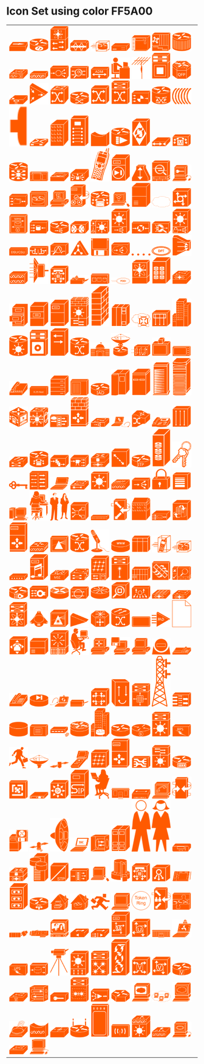 # Icon Set using color FF5A00

<table><tr><td>
<img src='100baset_hub.svg' alt='100baset_hub.svg' width='50px' /> 
<img src='10700.svg' alt='10700.svg' width='50px' /> 
<img src='10GE_FCoE.svg' alt='10GE_FCoE.svg' width='50px' /> 
<img src='15200.svg' alt='15200.svg' width='50px' /> 
<img src='3200_mobile_access_router.svg' alt='3200_mobile_access_router.svg' width='50px' /> 
<img src='3x74_desktop.svg' alt='3x74_desktop.svg' width='50px' /> 
<img src='3x74_floor.svg' alt='3x74_floor.svg' width='50px' /> 
<img src='6700_series.svg' alt='6700_series.svg' width='50px' /> 
<img src='7500ars_7513.svg' alt='7500ars_7513.svg' width='50px' /> 
<img src='access_gateway.svg' alt='access_gateway.svg' width='50px' /> 
<img src='accesspoint.svg' alt='accesspoint.svg' width='50px' /> 
<img src='ace.svg' alt='ace.svg' width='50px' /> 
<img src='ACS.svg' alt='ACS.svg' width='50px' /> 
<img src='adm.svg' alt='adm.svg' width='50px' /> 
<img src='androgenous_person.svg' alt='androgenous_person.svg' width='50px' /> 
<img src='antenna.svg' alt='antenna.svg' width='50px' /> 
<img src='asic_processor.svg' alt='asic_processor.svg' width='50px' /> 
<img src='ASR_1000_Series.svg' alt='ASR_1000_Series.svg' width='50px' /> 
<img src='ata.svg' alt='ata.svg' width='50px' /> 
<img src='atm_3800.svg' alt='atm_3800.svg' width='50px' /> 
<img src='atm_fast_gigabit_etherswitch.svg' alt='atm_fast_gigabit_etherswitch.svg' width='50px' /> 
<img src='atm_router.svg' alt='atm_router.svg' width='50px' /> 
<img src='atm_switch.svg' alt='atm_switch.svg' width='50px' /> 
<img src='atm_tag_switch_router.svg' alt='atm_tag_switch_router.svg' width='50px' /> 
<img src='avs.svg' alt='avs.svg' width='50px' /> 
<img src='AXP.svg' alt='AXP.svg' width='50px' /> 
<img src='bbfw_media.svg' alt='bbfw_media.svg' width='50px' /> 
<img src='bbfw.svg' alt='bbfw.svg' width='50px' /> 
<img src='bbsm.svg' alt='bbsm.svg' width='50px' /> 
<img src='branch_office.svg' alt='branch_office.svg' width='50px' /> 
<img src='breakout_box.svg' alt='breakout_box.svg' width='50px' /> 
<img src='bridge.svg' alt='bridge.svg' width='50px' /> 
<img src='broadband_router.svg' alt='broadband_router.svg' width='50px' /> 
<img src='bts_10200.svg' alt='bts_10200.svg' width='50px' /> 
<img src='cable_modem.svg' alt='cable_modem.svg' width='50px' /> 
<img src='callmanager.svg' alt='callmanager.svg' width='50px' /> 
<img src='carrier_routing_system.svg' alt='carrier_routing_system.svg' width='50px' /> 
<img src='car.svg' alt='car.svg' width='50px' /> 
<img src='cddi_fddi.svg' alt='cddi_fddi.svg' width='50px' /> 
<img src='cdm.svg' alt='cdm.svg' width='50px' /> 
<img src='cellular_phone.svg' alt='cellular_phone.svg' width='50px' /> 
<img src='centri_firewall.svg' alt='centri_firewall.svg' width='50px' /> 
<img src='cisco_1000.svg' alt='cisco_1000.svg' width='50px' /> 
<img src='cisco_asa_5500.svg' alt='cisco_asa_5500.svg' width='50px' /> 
<img src='cisco_ca.svg' alt='cisco_ca.svg' width='50px' /> 
<img src='cisco_file_engine.svg' alt='cisco_file_engine.svg' width='50px' /> 
<img src='cisco_hub.svg' alt='cisco_hub.svg' width='50px' /> 
<img src='ciscosecurity.svg' alt='ciscosecurity.svg' width='50px' /> 
<img src='cisco_unified_presence_server.svg' alt='cisco_unified_presence_server.svg' width='50px' /> 
<img src='cisco_unityexpress.svg' alt='cisco_unityexpress.svg' width='50px' /> 
<img src='ciscoworks.svg' alt='ciscoworks.svg' width='50px' /> 
<img src='class_4_5_switch.svg' alt='class_4_5_switch.svg' width='50px' /> 
<img src='cloud.svg' alt='cloud.svg' width='50px' /> 
<img src='communications_server.svg' alt='communications_server.svg' width='50px' /> 
<img src='contact_center.svg' alt='contact_center.svg' width='50px' /> 
<img src='content_engine_cache_director.svg' alt='content_engine_cache_director.svg' width='50px' /> 
<img src='content_service_router.svg' alt='content_service_router.svg' width='50px' /> 
<img src='content_service_switch_1100.svg' alt='content_service_switch_1100.svg' width='50px' /> 
<img src='content_switch_module.svg' alt='content_switch_module.svg' width='50px' /> 
<img src='content_switch.svg' alt='content_switch.svg' width='50px' /> 
<img src='content_transformation_engine_cte.svg' alt='content_transformation_engine_cte.svg' width='50px' /> 
<img src='cs_mars.svg' alt='cs_mars.svg' width='50px' /> 
<img src='csm_s.svg' alt='csm_s.svg' width='50px' /> 
<img src='csu_dsu.svg' alt='csu_dsu.svg' width='50px' /> 
<img src='CUBE.svg' alt='CUBE.svg' width='50px' /> 
<img src='detector.svg' alt='detector.svg' width='50px' /> 
<img src='directory_server.svg' alt='directory_server.svg' width='50px' /> 
<img src='diskette.svg' alt='diskette.svg' width='50px' /> 
<img src='distributed_director.svg' alt='distributed_director.svg' width='50px' /> 
<img src='dot_dot.svg' alt='dot_dot.svg' width='50px' /> 
<img src='dpt.svg' alt='dpt.svg' width='50px' /> 
<img src='dslam.svg' alt='dslam.svg' width='50px' /> 
<img src='dual_mode_ap.svg' alt='dual_mode_ap.svg' width='50px' /> 
<img src='dwdm_filter.svg' alt='dwdm_filter.svg' width='50px' /> 
<img src='end_office.svg' alt='end_office.svg' width='50px' /> 
<img src='fax.svg' alt='fax.svg' width='50px' /> 
<img src='fc_storage.svg' alt='fc_storage.svg' width='50px' /> 
<img src='fddi_ring.svg' alt='fddi_ring.svg' width='50px' /> 
<img src='fibre_channel_director.svg' alt='fibre_channel_director.svg' width='50px' /> 
<img src='fibre_channel_disk_subsystem.svg' alt='fibre_channel_disk_subsystem.svg' width='50px' /> 
<img src='fibre_channel_fabric_switch.svg' alt='fibre_channel_fabric_switch.svg' width='50px' /> 
<img src='file_cabinet.svg' alt='file_cabinet.svg' width='50px' /> 
<img src='file_server.svg' alt='file_server.svg' width='50px' /> 
<img src='fileserver.svg' alt='fileserver.svg' width='50px' /> 
<img src='firewall_service_module_fwsm.svg' alt='firewall_service_module_fwsm.svg' width='50px' /> 
<img src='firewall.svg' alt='firewall.svg' width='50px' /> 
<img src='front_end_processor.svg' alt='front_end_processor.svg' width='50px' /> 
<img src='gatekeeper.svg' alt='gatekeeper.svg' width='50px' /> 
<img src='general_applicance.svg' alt='general_applicance.svg' width='50px' /> 
<img src='generic_building.svg' alt='generic_building.svg' width='50px' /> 
<img src='generic_gateway.svg' alt='generic_gateway.svg' width='50px' /> 
<img src='generic_processor.svg' alt='generic_processor.svg' width='50px' /> 
<img src='generic_softswitch.svg' alt='generic_softswitch.svg' width='50px' /> 
<img src='gigabit_switch_atm_tag_router.svg' alt='gigabit_switch_atm_tag_router.svg' width='50px' /> 
<img src='government_building.svg' alt='government_building.svg' width='50px' /> 
<img src='Ground_terminal.svg' alt='Ground_terminal.svg' width='50px' /> 
<img src='guard.svg' alt='guard.svg' width='50px' /> 
<img src='h323.svg' alt='h323.svg' width='50px' /> 
<img src='handheld.svg' alt='handheld.svg' width='50px' /> 
<img src='hootphone.svg' alt='hootphone.svg' width='50px' /> 
<img src='host.svg' alt='host.svg' width='50px' /> 
<img src='hp_mini.svg' alt='hp_mini.svg' width='50px' /> 
<img src='hub.svg' alt='hub.svg' width='50px' /> 
<img src='iad_router.svg' alt='iad_router.svg' width='50px' /> 
<img src='ibm_mainframe.svg' alt='ibm_mainframe.svg' width='50px' /> 
<img src='ibm_mini_as400.svg' alt='ibm_mini_as400.svg' width='50px' /> 
<img src='ibm_tower.svg' alt='ibm_tower.svg' width='50px' /> 
<img src='icm.svg' alt='icm.svg' width='50px' /> 
<img src='ics.svg' alt='ics.svg' width='50px' /> 
<img src='intelliswitch_stack.svg' alt='intelliswitch_stack.svg' width='50px' /> 
<img src='internet_streamer.svg' alt='internet_streamer.svg' width='50px' /> 
<img src='ios_firewall.svg' alt='ios_firewall.svg' width='50px' /> 
<img src='ios_slb.svg' alt='ios_slb.svg' width='50px' /> 
<img src='ip_communicator.svg' alt='ip_communicator.svg' width='50px' /> 
<img src='ip_dsl.svg' alt='ip_dsl.svg' width='50px' /> 
<img src='ip_phone.svg' alt='ip_phone.svg' width='50px' /> 
<img src='ip.svg' alt='ip.svg' width='50px' /> 
<img src='iptc.svg' alt='iptc.svg' width='50px' /> 
<img src='ip_telephony_router.svg' alt='ip_telephony_router.svg' width='50px' /> 
<img src='iptv_content_manager.svg' alt='iptv_content_manager.svg' width='50px' /> 
<img src='iptv_server.svg' alt='iptv_server.svg' width='50px' /> 
<img src='iscsi_router.svg' alt='iscsi_router.svg' width='50px' /> 
<img src='isdn_switch.svg' alt='isdn_switch.svg' width='50px' /> 
<img src='itp.svg' alt='itp.svg' width='50px' /> 
<img src='jbod.svg' alt='jbod.svg' width='50px' /> 
<img src='keys.svg' alt='keys.svg' width='50px' /> 
<img src='key.svg' alt='key.svg' width='50px' /> 
<img src='lan_to_lan.svg' alt='lan_to_lan.svg' width='50px' /> 
<img src='laptop.svg' alt='laptop.svg' width='50px' /> 
<img src='layer_2_remote_switch.svg' alt='layer_2_remote_switch.svg' width='50px' /> 
<img src='layer_3_switch.svg' alt='layer_3_switch.svg' width='50px' /> 
<img src='lightweight_ap.svg' alt='lightweight_ap.svg' width='50px' /> 
<img src='localdirector.svg' alt='localdirector.svg' width='50px' /> 
<img src='lock.svg' alt='lock.svg' width='50px' /> 
<img src='longreach_cpe.svg' alt='longreach_cpe.svg' width='50px' /> 
<img src='macintosh.svg' alt='macintosh.svg' width='50px' /> 
<img src='mac_woman.svg' alt='mac_woman.svg' width='50px' /> 
<img src='man_woman.svg' alt='man_woman.svg' width='50px' /> 
<img src='mas_gateway.svg' alt='mas_gateway.svg' width='50px' /> 
<img src='mau.svg' alt='mau.svg' width='50px' /> 
<img src='mcu.svg' alt='mcu.svg' width='50px' /> 
<img src='mdu.svg' alt='mdu.svg' width='50px' /> 
<img src='me_1100.svg' alt='me_1100.svg' width='50px' /> 
<img src='Mediator.svg' alt='Mediator.svg' width='50px' /> 
<img src='meetingplace.svg' alt='meetingplace.svg' width='50px' /> 
<img src='mesh_ap.svg' alt='mesh_ap.svg' width='50px' /> 
<img src='metro_1500.svg' alt='metro_1500.svg' width='50px' /> 
<img src='mgx_8000_multiservice_switch.svg' alt='mgx_8000_multiservice_switch.svg' width='50px' /> 
<img src='microphone.svg' alt='microphone.svg' width='50px' /> 
<img src='microwebserver.svg' alt='microwebserver.svg' width='50px' /> 
<img src='mini_vax.svg' alt='mini_vax.svg' width='50px' /> 
<img src='mobile_access_ip_phone.svg' alt='mobile_access_ip_phone.svg' width='50px' /> 
<img src='mobile_access_router.svg' alt='mobile_access_router.svg' width='50px' /> 
<img src='modem.svg' alt='modem.svg' width='50px' /> 
<img src='moh_server.svg' alt='moh_server.svg' width='50px' /> 
<img src='MSE.svg' alt='MSE.svg' width='50px' /> 
<img src='mulitswitch_device.svg' alt='mulitswitch_device.svg' width='50px' /> 
<img src='multi_fabric_server_switch.svg' alt='multi_fabric_server_switch.svg' width='50px' /> 
<img src='multilayer_remote_switch.svg' alt='multilayer_remote_switch.svg' width='50px' /> 
<img src='mux.svg' alt='mux.svg' width='50px' /> 
<img src='MXE.svg' alt='MXE.svg' width='50px' /> 
<img src='nac_appliance.svg' alt='nac_appliance.svg' width='50px' /> 
<img src='NCE_router.svg' alt='NCE_router.svg' width='50px' /> 
<img src='NCE.svg' alt='NCE.svg' width='50px' /> 
<img src='netflow_router.svg' alt='netflow_router.svg' width='50px' /> 
<img src='netranger.svg' alt='netranger.svg' width='50px' /> 
<img src='netsonar.svg' alt='netsonar.svg' width='50px' /> 
<img src='network_management.svg' alt='network_management.svg' width='50px' /> 
<img src='Nexus_1000.svg' alt='Nexus_1000.svg' width='50px' /> 
<img src='Nexus_2000.svg' alt='Nexus_2000.svg' width='50px' /> 
<img src='Nexus_5000.svg' alt='Nexus_5000.svg' width='50px' /> 
<img src='Nexus_7000.svg' alt='Nexus_7000.svg' width='50px' /> 
<img src='octel.svg' alt='octel.svg' width='50px' /> 
<img src='ons15500.svg' alt='ons15500.svg' width='50px' /> 
<img src='optical_amplifier.svg' alt='optical_amplifier.svg' width='50px' /> 
<img src='optical_services_router.svg' alt='optical_services_router.svg' width='50px' /> 
<img src='optical_transport.svg' alt='optical_transport.svg' width='50px' /> 
<img src='pad.svg' alt='pad.svg' width='50px' /> 
<img src='pad_x28.svg' alt='pad_x28.svg' width='50px' /> 
<img src='page_icon.svg' alt='page_icon.svg' width='50px' /> 
<img src='pbx.svg' alt='pbx.svg' width='50px' /> 
<img src='pbx_switch.svg' alt='pbx_switch.svg' width='50px' /> 
<img src='pc_adapter_card.svg' alt='pc_adapter_card.svg' width='50px' /> 
<img src='pc_man.svg' alt='pc_man.svg' width='50px' /> 
<img src='pc_routercard.svg' alt='pc_routercard.svg' width='50px' /> 
<img src='pc_software.svg' alt='pc_software.svg' width='50px' /> 
<img src='pc.svg' alt='pc.svg' width='50px' /> 
<img src='pc_video.svg' alt='pc_video.svg' width='50px' /> 
<img src='phone_fax.svg' alt='phone_fax.svg' width='50px' /> 
<img src='phone.svg' alt='phone.svg' width='50px' /> 
<img src='pix_firewall.svg' alt='pix_firewall.svg' width='50px' /> 
<img src='pmc.svg' alt='pmc.svg' width='50px' /> 
<img src='printer.svg' alt='printer.svg' width='50px' /> 
<img src='programmable_switch.svg' alt='programmable_switch.svg' width='50px' /> 
<img src='protocol_translator.svg' alt='protocol_translator.svg' width='50px' /> 
<img src='pxf.svg' alt='pxf.svg' width='50px' /> 
<img src='radio_tower.svg' alt='radio_tower.svg' width='50px' /> 
<img src='ratemux.svg' alt='ratemux.svg' width='50px' /> 
<img src='relational_database.svg' alt='relational_database.svg' width='50px' /> 
<img src='repeater.svg' alt='repeater.svg' width='50px' /> 
<img src='RF_modem.svg' alt='RF_modem.svg' width='50px' /> 
<img src='router_firewall.svg' alt='router_firewall.svg' width='50px' /> 
<img src='routerin_building.svg' alt='routerin_building.svg' width='50px' /> 
<img src='router.svg' alt='router.svg' width='50px' /> 
<img src='router_with_silicon_switch.svg' alt='router_with_silicon_switch.svg' width='50px' /> 
<img src='route_switch_processor.svg' alt='route_switch_processor.svg' width='50px' /> 
<img src='rpsrps.svg' alt='rpsrps.svg' width='50px' /> 
<img src='running_man.svg' alt='running_man.svg' width='50px' /> 
<img src='sattelite_dish.svg' alt='sattelite_dish.svg' width='50px' /> 
<img src='sattelite.svg' alt='sattelite.svg' width='50px' /> 
<img src='scanner.svg' alt='scanner.svg' width='50px' /> 
<img src='server_switch.svg' alt='server_switch.svg' width='50px' /> 
<img src='server_with_router.svg' alt='server_with_router.svg' width='50px' /> 
<img src='service_control.svg' alt='service_control.svg' width='50px' /> 
<img src='Service_Module.svg' alt='Service_Module.svg' width='50px' /> 
<img src='Service_router.svg' alt='Service_router.svg' width='50px' /> 
<img src='Services.svg' alt='Services.svg' width='50px' /> 
<img src='Set_top_box.svg' alt='Set_top_box.svg' width='50px' /> 
<img src='simulitlayer_switch.svg' alt='simulitlayer_switch.svg' width='50px' /> 
<img src='sip_proxy_werver.svg' alt='sip_proxy_werver.svg' width='50px' /> 
<img src='sitting_woman.svg' alt='sitting_woman.svg' width='50px' /> 
<img src='small_business.svg' alt='small_business.svg' width='50px' /> 
<img src='small_hub.svg' alt='small_hub.svg' width='50px' /> 
<img src='softphone.svg' alt='softphone.svg' width='50px' /> 
<img src='softswitch_pgw_mgc.svg' alt='softswitch_pgw_mgc.svg' width='50px' /> 
<img src='software_based_server.svg' alt='software_based_server.svg' width='50px' /> 
<img src='Space_router.svg' alt='Space_router.svg' width='50px' /> 
<img src='speaker.svg' alt='speaker.svg' width='50px' /> 
<img src='ssc.svg' alt='ssc.svg' width='50px' /> 
<img src='ssl_terminator.svg' alt='ssl_terminator.svg' width='50px' /> 
<img src='standard_host.svg' alt='standard_host.svg' width='50px' /> 
<img src='standing_man.svg' alt='standing_man.svg' width='50px' /> 
<img src='standing_woman.svg' alt='standing_woman.svg' width='50px' /> 
<img src='stb.svg' alt='stb.svg' width='50px' /> 
<img src='storage_router.svg' alt='storage_router.svg' width='50px' /> 
<img src='storage_server.svg' alt='storage_server.svg' width='50px' /> 
<img src='stp.svg' alt='stp.svg' width='50px' /> 
<img src='streamer.svg' alt='streamer.svg' width='50px' /> 
<img src='sun_workstation.svg' alt='sun_workstation.svg' width='50px' /> 
<img src='supercomputer.svg' alt='supercomputer.svg' width='50px' /> 
<img src='svx.svg' alt='svx.svg' width='50px' /> 
<img src='system_controller.svg' alt='system_controller.svg' width='50px' /> 
<img src='tablet.svg' alt='tablet.svg' width='50px' /> 
<img src='tape_array.svg' alt='tape_array.svg' width='50px' /> 
<img src='tdm_router.svg' alt='tdm_router.svg' width='50px' /> 
<img src='telecommuter_house_pc.svg' alt='telecommuter_house_pc.svg' width='50px' /> 
<img src='telecommuter_house.svg' alt='telecommuter_house.svg' width='50px' /> 
<img src='telecommuter_icon.svg' alt='telecommuter_icon.svg' width='50px' /> 
<img src='terminal.svg' alt='terminal.svg' width='50px' /> 
<img src='token.svg' alt='token.svg' width='50px' /> 
<img src='TP_MCU.svg' alt='TP_MCU.svg' width='50px' /> 
<img src='transpath.svg' alt='transpath.svg' width='50px' /> 
<img src='truck.svg' alt='truck.svg' width='50px' /> 
<img src='turret.svg' alt='turret.svg' width='50px' /> 
<img src='tv.svg' alt='tv.svg' width='50px' /> 
<img src='ubr910.svg' alt='ubr910.svg' width='50px' /> 
<img src='umg_series.svg' alt='umg_series.svg' width='50px' /> 
<img src='unity_server.svg' alt='unity_server.svg' width='50px' /> 
<img src='universal_gateway.svg' alt='universal_gateway.svg' width='50px' /> 
<img src='university.svg' alt='university.svg' width='50px' /> 
<img src='upc.svg' alt='upc.svg' width='50px' /> 
<img src='ups.svg' alt='ups.svg' width='50px' /> 
<img src='vault.svg' alt='vault.svg' width='50px' /> 
<img src='video_camera.svg' alt='video_camera.svg' width='50px' /> 
<img src='vip.svg' alt='vip.svg' width='50px' /> 
<img src='virtual_layer_switch.svg' alt='virtual_layer_switch.svg' width='50px' /> 
<img src='virtual_switch_controller_vsc3000.svg' alt='virtual_switch_controller_vsc3000.svg' width='50px' /> 
<img src='voice_atm_switch.svg' alt='voice_atm_switch.svg' width='50px' /> 
<img src='voice_commserver.svg' alt='voice_commserver.svg' width='50px' /> 
<img src='voice_router.svg' alt='voice_router.svg' width='50px' /> 
<img src='voice_switch.svg' alt='voice_switch.svg' width='50px' /> 
<img src='vpn_concentrator.svg' alt='vpn_concentrator.svg' width='50px' /> 
<img src='vpn_gateway.svg' alt='vpn_gateway.svg' width='50px' /> 
<img src='VSS.svg' alt='VSS.svg' width='50px' /> 
<img src='wae.svg' alt='wae.svg' width='50px' /> 
<img src='wavelength_router.svg' alt='wavelength_router.svg' width='50px' /> 
<img src='web_browser.svg' alt='web_browser.svg' width='50px' /> 
<img src='web_cluster.svg' alt='web_cluster.svg' width='50px' /> 
<img src='web_server.svg' alt='web_server.svg' width='50px' /> 
<img src='wifi_tag.svg' alt='wifi_tag.svg' width='50px' /> 
<img src='wireless_bridge.svg' alt='wireless_bridge.svg' width='50px' /> 
<img src='wireless_location_appliance.svg' alt='wireless_location_appliance.svg' width='50px' /> 
<img src='wireless_router.svg' alt='wireless_router.svg' width='50px' /> 
<img src='wireless.svg' alt='wireless.svg' width='50px' /> 
<img src='wireless_transport.svg' alt='wireless_transport.svg' width='50px' /> 
<img src='wism.svg' alt='wism.svg' width='50px' /> 
<img src='wlan_controller.svg' alt='wlan_controller.svg' width='50px' /> 
<img src='workgroup_director.svg' alt='workgroup_director.svg' width='50px' /> 
<img src='workgroup_switch.svg' alt='workgroup_switch.svg' width='50px' /> 
<img src='workstation.svg' alt='workstation.svg' width='50px' /> 
</td></tr></table>

